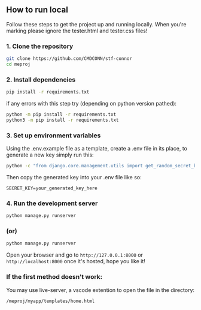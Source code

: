 ## How to run local

Follow these steps to get the project up and running locally.
When you're marking please ignore the tester.html and tester.css files!

### 1. Clone the repository

```bash
git clone https://github.com/CMDCONN/stf-connor
cd meproj
```

### 2. Install dependencies

```bash
pip install -r requirements.txt
```
if any errors with this step try (depending on python version pathed):
```bash
python -m pip install -r requirements.txt
python3 -m pip install -r requirements.txt
```

### 3. Set up environment variables

Using the .env.example file as a template, create a .env file in its place, to generate a new key simply run this:
```bash
python -c "from django.core.management.utils import get_random_secret_key; print(get_random_secret_key())"
```
Then copy the generated key into your .env file like so:

```
SECRET_KEY=your_generated_key_here
```

### 4. Run the development server

```bash
python manage.py runserver
```
### (or)
```bash
python manage.py runserver
```
Open your browser and go to `http://127.0.0.1:8000` or `http://localhost:8000` once it's hosted, hope you like it!

### If the first method doesn't work:
You may use live-server, a vscode extention to open the file in the directory:
```bash
/meproj/myapp/templates/home.html
```


